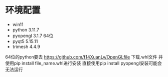 # 环境配置

- win11
- python 3.11.7
- pyopengl 3.1.7 64位
- pyqt5 5.15.11
- trimesh 4.4.9

64位的python要去 https://github.com/f14XuanLv/OpenGLfile 下载.whl文件
并使用pip install file_name.whl进行安装
直接使用pip install pyopengl安装可能会无法运行

